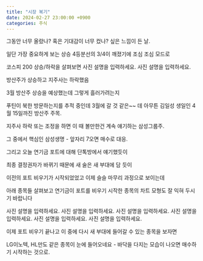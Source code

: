 ```yaml
---
title: "시장 복기"
date: 2024-02-27 23:00:00 +0900
categories: 주식
---
```


그동안 너무 올랐나? 혹은 기대감이 너무 컸나? 싶은 느낌이 든 날.

일단 가장 중요하게 보는 상승 4등분선의 3/4이 깨졌기에 조심 조심 모드로


코스피 200 상승/하락을 살펴보면
사진 설명을 입력하세요.
사진 설명을 입력하세요.

방산주가 상승하고 지주사는 하락했음

3월 방산주 상승을 예상했는데 그렇게 흘러가려는지

푸틴이 북한 방문하는지를 추적 중인데 3월에 갈 것 같은~~ 데 아무튼 김일성 생일인 4월 15일까진 방산주 주목.


지주사 하락 또는 조정을 하면 이 때 볼만한건 계속 얘기하는 삼성그룹주.

그 중에서 핵심인 삼성생명 - 앞자리 7오면 매수로 대응.



그리고 오늘 연기금 포트에 대해 단톡방에서 얘기했듯이

최종 결정권자가 바뀌기 때문에 새 술은 새 부대에 담 듯이

이전의 포트 비우기가 시작되었었고 이제 슬슬 마무리 과정으로 보이는데

아래 종목들 살펴보고 연기금이 포트를 비우기 시작한 종목의 차트 모형도 잘 익혀 두시기 바랍니다

사진 설명을 입력하세요.
사진 설명을 입력하세요.
사진 설명을 입력하세요.
사진 설명을 입력하세요.
사진 설명을 입력하세요.
사진 설명을 입력하세요.


이제 포트 비우기 끝나고 이 중에 다시 새 부대에 들어갈 수 있는 종목을 보자면

LG이노텍, HL만도 같은 종목이 눈에 들어오네요 - 바닥을 다지는 모습이 나오면 매수하기 시작하는 것으로.

